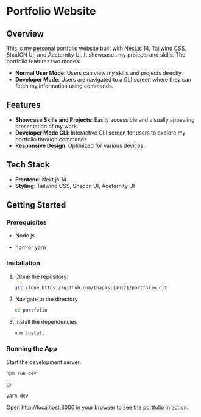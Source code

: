 # Portfolio Website

## Overview

This is my personal portfolio website built with Next.js 14, Tailwind CSS, ShadCN UI, and Aceternity UI. It showcases my projects and skills. The portfolio features two modes:
- **Normal User Mode**: Users can view my skills and projects directly.
- **Developer Mode**: Users are navigated to a CLI screen where they can fetch my information using commands.

## Features

- **Showcase Skills and Projects**: Easily accessible and visually appealing presentation of my work.
- **Developer Mode CLI**: Interactive CLI screen for users to explore my portfolio through commands.
- **Responsive Design**: Optimized for various devices.

## Tech Stack

- **Frontend**: Next.js 14
- **Styling**: Tailwind CSS, Shadcn UI, Aceternity UI

## Getting Started

### Prerequisites

- Node.js

- npm or yarn

### Installation

1. Clone the repository:
```bash
   git clone https://github.com/thapasijan171/portfolio.git
   ```
2. Navigate to the directory
```bash
   cd portfolio
   ```
3. Install the dependencies
```bash
   npm install
   ```
### Running the App
Start the development server:
``` bash
npm run dev
```
or
```bash
yarn dev
```
Open http://localhost:3000 in your browser to see the portfolio in action.


